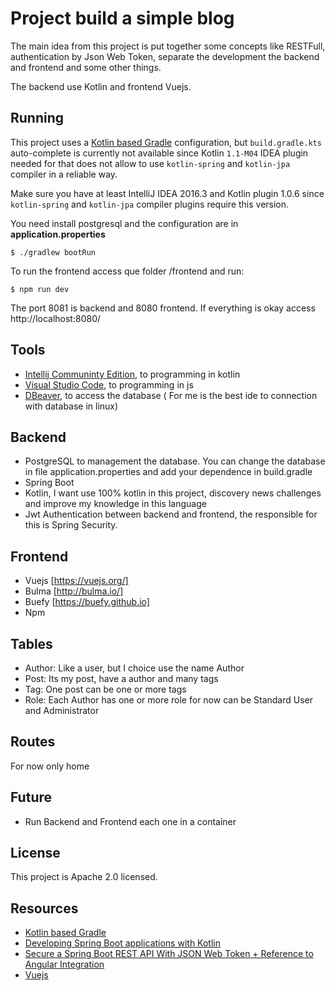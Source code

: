 # Project build a simple blog

The main idea from this project is put together some concepts like RESTFull, 
authentication by Json Web Token, separate the development the backend and frontend and some other things.

The backend use Kotlin and frontend Vuejs.

## Running

This project uses a [Kotlin based Gradle](https://blog.gradle.org/kotlin-meets-gradle) 
configuration, but `build.gradle.kts` auto-complete is currently not available since 
Kotlin `1.1-M04` IDEA plugin needed for that does not allow to use `kotlin-spring` 
and `kotlin-jpa` compiler in a reliable way.

Make sure you have at least IntelliJ IDEA 2016.3 and Kotlin plugin 1.0.6 since 
`kotlin-spring` and `kotlin-jpa` compiler plugins require this version.

You need install postgresql and the configuration are in **application.properties**

    $ ./gradlew bootRun
    
To run the frontend access que folder /frontend and run:

    $ npm run dev

The port 8081 is backend and 8080 frontend. If everything is okay access http://localhost:8080/

## Tools

- [Intellij Communinty Edition](https://www.jetbrains.com/idea/download), to programming in kotlin
- [Visual Studio Code](https://code.visualstudio.com/), to programming in js
- [DBeaver](https://dbeaver.jkiss.org/), to access the database ( For me is the best ide to connection with database in linux)

## Backend

- PostgreSQL to management the database. You can change the database in file application.properties and add your dependence in build.gradle
- Spring Boot
- Kotlin, I want use 100% kotlin in this project, discovery news challenges and improve my knowledge in this language
- Jwt Authentication between backend and frontend, the responsible for this is Spring Security.

## Frontend

- Vuejs [https://vuejs.org/]
- Bulma [http://bulma.io/]
- Buefy [https://buefy.github.io]
- Npm

## Tables

- Author: Like a user, but I choice use the name Author
- Post: Its my post, have a author and many tags
- Tag: One post can be one or more tags
- Role: Each Author has one or more role for now can be Standard User and Administrator

## Routes

For now only home

## Future

- Run Backend and Frontend each one in a container

## License

This project is Apache 2.0 licensed.

## Resources

 - [Kotlin based Gradle](https://blog.gradle.org/kotlin-meets-gradle)
 - [Developing Spring Boot applications with Kotlin](https://spring.io/blog/2016/02/15/developing-spring-boot-applications-with-kotlin)
 - [Secure a Spring Boot REST API With JSON Web Token + Reference to Angular Integration](https://medium.com/@nydiarra/secure-a-spring-boot-rest-api-with-json-web-token-reference-to-angular-integration-e57a25806c50)
 - [Vuejs](https://vuejs.org/)



